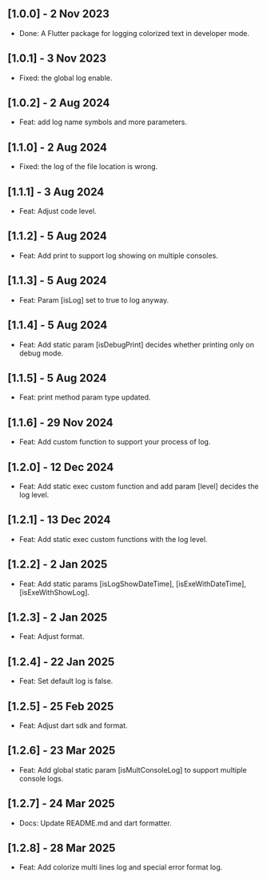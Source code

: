 ## [1.0.0] - 2 Nov 2023

* Done: A Flutter package for logging colorized text in developer mode.

## [1.0.1] - 3 Nov 2023

* Fixed: the global log enable.

## [1.0.2] - 2 Aug 2024

* Feat: add log name symbols and more parameters.

## [1.1.0] - 2 Aug 2024

* Fixed: the log of the file location is wrong.

## [1.1.1] - 3 Aug 2024

* Feat: Adjust code level.

## [1.1.2] - 5 Aug 2024

* Feat: Add print to support log showing on multiple consoles.
  
## [1.1.3] - 5 Aug 2024

* Feat: Param [isLog] set to true to log anyway.

## [1.1.4] - 5 Aug 2024

* Feat: Add static param [isDebugPrint] decides whether printing only on debug mode.

## [1.1.5] - 5 Aug 2024

* Feat: print method param type updated.

## [1.1.6] - 29 Nov 2024

* Feat: Add custom function to support your process of log.

## [1.2.0] - 12 Dec 2024

* Feat: Add static exec custom function and add param [level] decides the log level.
  
## [1.2.1] - 13 Dec 2024

* Feat: Add static exec custom functions with the log level.

## [1.2.2] - 2 Jan 2025

* Feat: Add static params [isLogShowDateTime], [isExeWithDateTime], [isExeWithShowLog].

## [1.2.3] - 2 Jan 2025

* Feat: Adjust format.

## [1.2.4] - 22 Jan 2025

* Feat: Set default log is false.

## [1.2.5] - 25 Feb 2025

* Feat: Adjust dart sdk and format.

## [1.2.6] - 23 Mar 2025

* Feat: Add global static param [isMultConsoleLog] to support multiple console logs.

## [1.2.7] - 24 Mar 2025

* Docs: Update README.md and dart formatter.

## [1.2.8] - 28 Mar 2025

* Feat: Add colorize multi lines log and special error format log.

